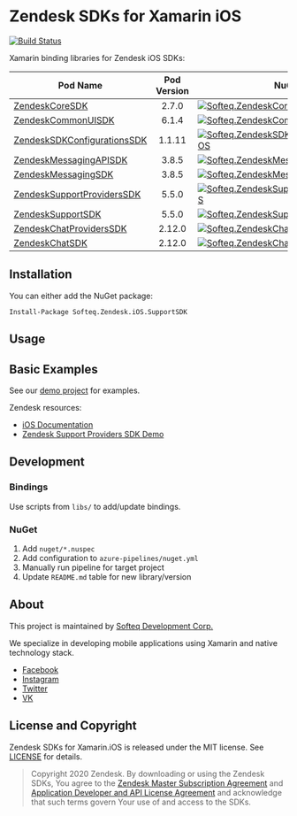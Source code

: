 # Zendesk SDKs for Xamarin iOS

[![Build Status](https://dev.azure.com/SofteqDevelopment/Xamarin.Binding.Libraries/_apis/build/status/zendesk-ios-dev?branchName=master)](https://dev.azure.com/SofteqDevelopment/Xamarin.Binding.Libraries/_build/latest?definitionId=168&branchName=master)

Xamarin binding libraries for Zendesk iOS SDKs:

Pod Name     |   Pod Version   |   NuGet
-------------------|:------------------:|-----------
[ZendeskCoreSDK](https://cocoapods.org/pods/ZendeskCoreSDK) | 2.7.0 | [![Softeq.ZendeskCoreSDK.iOS](https://buildstats.info/nuget/Softeq.ZendeskCoreSDK.iOS?includePreReleases=true)](https://www.nuget.org/packages/Softeq.ZendeskCoreSDK.iOS)
[ZendeskCommonUISDK](https://cocoapods.org/pods/ZendeskCommonUISDK) | 6.1.4 | [![Softeq.ZendeskCommonUISDK.iOS](https://buildstats.info/nuget/Softeq.ZendeskCommonUISDK.iOS?includePreReleases=true)](https://www.nuget.org/packages/Softeq.ZendeskCommonUISDK.iOS)
[ZendeskSDKConfigurationsSDK](https://cocoapods.org/pods/ZendeskSDKConfigurationsSDK) | 1.1.11 | [![Softeq.ZendeskSDKConfigurationsSDK.iOS](https://buildstats.info/nuget/Softeq.ZendeskSDKConfigurationsSDK.iOS?includePreReleases=true)](https://www.nuget.org/packages/Softeq.ZendeskSDKConfigurationsSDK.iOS)
[ZendeskMessagingAPISDK](https://cocoapods.org/pods/ZendeskMessagingAPISDK) | 3.8.5 | [![Softeq.ZendeskMessagingAPISDK.iOS](https://buildstats.info/nuget/Softeq.ZendeskMessagingAPISDK.iOS?includePreReleases=true)](https://www.nuget.org/packages/Softeq.ZendeskMessagingAPISDK.iOS)
[ZendeskMessagingSDK](https://cocoapods.org/pods/ZendeskMessagingSDK) | 3.8.5 | [![Softeq.ZendeskMessagingSDK.iOS](https://buildstats.info/nuget/Softeq.ZendeskMessagingSDK.iOS?includePreReleases=true)](https://www.nuget.org/packages/Softeq.ZendeskMessagingSDK.iOS)
[ZendeskSupportProvidersSDK](https://cocoapods.org/pods/ZendeskSupportProvidersSDK) | 5.5.0 | [![Softeq.ZendeskSupportProvidersSDK.iOS](https://buildstats.info/nuget/Softeq.ZendeskSupportProvidersSDK.iOS?includePreReleases=true)](https://www.nuget.org/packages/Softeq.ZendeskSupportProvidersSDK.iOS)
[ZendeskSupportSDK](https://cocoapods.org/pods/ZendeskSupportSDK) | 5.5.0 | [![Softeq.ZendeskSupportSDK.iOS](https://buildstats.info/nuget/Softeq.ZendeskSupportSDK.iOS?includePreReleases=true)](https://www.nuget.org/packages/Softeq.ZendeskSupportSDK.iOS)
[ZendeskChatProvidersSDK](https://cocoapods.org/pods/ZendeskChatProvidersSDK) | 2.12.0 | [![Softeq.ZendeskChatProvidersSDK.iOS](https://buildstats.info/nuget/Softeq.ZendeskChatProvidersSDK.iOS?includePreReleases=true)](https://www.nuget.org/packages/Softeq.ZendeskChatProvidersSDK.iOS)
[ZendeskChatSDK](https://cocoapods.org/pods/ZendeskChatSDK) | 2.12.0 | [![Softeq.ZendeskChatSDK.iOS](https://buildstats.info/nuget/Softeq.ZendeskChatSDK.iOS?includePreReleases=true)](https://www.nuget.org/packages/Softeq.ZendeskChatSDK.iOS)

## Installation

You can either add the NuGet package:

```
Install-Package Softeq.Zendesk.iOS.SupportSDK
```

## Usage

## Basic Examples

See our [demo project](/sample) for examples.

Zendesk resources:

- [iOS Documentation](https://developer.zendesk.com/documentation/zendesk-sdks/sdks/ios/getting_started/)
- [Zendesk Support Providers SDK Demo](https://github.com/zendesk/ios_sdk_demo_apps/tree/master/SupportSDKSamples)

## Development

### Bindings

Use scripts from `libs/` to add/update bindings.

### NuGet

1. Add `nuget/*.nuspec`
2. Add configuration to `azure-pipelines/nuget.yml`
3. Manually run pipeline for target project
4. Update `README.md` table for new library/version

## About

This project is maintained by [Softeq Development Corp.](https://www.softeq.com/)

We specialize in developing mobile applications using Xamarin and native technology stack.

- [Facebook](https://web.facebook.com/Softeq.by/)
- [Instagram](https://www.instagram.com/softeq/)
- [Twitter](https://twitter.com/Softeq)
- [VK](https://vk.com/club21079655)

## License and Copyright

Zendesk SDKs for Xamarin.iOS is released under the MIT license. See [LICENSE](LICENSE) for details.

> Copyright 2020 Zendesk. By downloading or using the Zendesk SDKs, You agree to the [Zendesk Master Subscription Agreement](https://www.zendesk.com/company/customers-partners/#master-subscription-agreement) and [Application Developer and API License Agreement](https://www.zendesk.com/company/customers-partners/#application-developer-api-license-agreement) and acknowledge that such terms govern Your use of and access to the SDKs.
